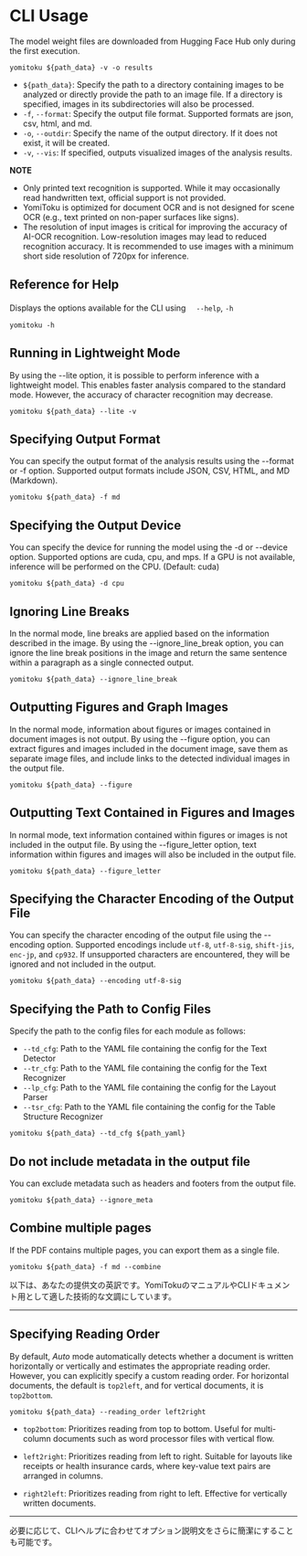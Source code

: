 # CLI Usage

The model weight files are downloaded from Hugging Face Hub only during the first execution.

```
yomitoku ${path_data} -v -o results
```

- `${path_data}`: Specify the path to a directory containing images to be analyzed or directly provide the path to an image file. If a directory is specified, images in its subdirectories will also be processed.
- `-f`, `--format`: Specify the output file format. Supported formats are json, csv, html, and md.
- `-o`, `--outdir`: Specify the name of the output directory. If it does not exist, it will be created.
- `-v`, `--vis`: If specified, outputs visualized images of the analysis results.

**NOTE**

- Only printed text recognition is supported. While it may occasionally read handwritten text, official support is not provided.
- YomiToku is optimized for document OCR and is not designed for scene OCR (e.g., text printed on non-paper surfaces like signs).
- The resolution of input images is critical for improving the accuracy of AI-OCR recognition. Low-resolution images may lead to reduced recognition accuracy. It is recommended to use images with a minimum short side resolution of 720px for inference.

## Reference for Help

Displays the options available for the CLI using 　`--help`, `-h`

```
yomitoku -h
```

## Running in Lightweight Mode

By using the --lite option, it is possible to perform inference with a lightweight model. This enables faster analysis compared to the standard mode. However, the accuracy of character recognition may decrease.

```
yomitoku ${path_data} --lite -v
```

## Specifying Output Format

You can specify the output format of the analysis results using the --format or -f option. Supported output formats include JSON, CSV, HTML, and MD (Markdown).

```
yomitoku ${path_data} -f md
```

## Specifying the Output Device

You can specify the device for running the model using the -d or --device option. Supported options are cuda, cpu, and mps. If a GPU is not available, inference will be performed on the CPU. (Default: cuda)

```
yomitoku ${path_data} -d cpu
```

## Ignoring Line Breaks

In the normal mode, line breaks are applied based on the information described in the image. By using the --ignore_line_break option, you can ignore the line break positions in the image and return the same sentence within a paragraph as a single connected output.

```
yomitoku ${path_data} --ignore_line_break
```

## Outputting Figures and Graph Images

In the normal mode, information about figures or images contained in document images is not output. By using the --figure option, you can extract figures and images included in the document image, save them as separate image files, and include links to the detected individual images in the output file.

```
yomitoku ${path_data} --figure
```

## Outputting Text Contained in Figures and Images

In normal mode, text information contained within figures or images is not included in the output file. By using the --figure_letter option, text information within figures and images will also be included in the output file.

```
yomitoku ${path_data} --figure_letter
```

## Specifying the Character Encoding of the Output File

You can specify the character encoding of the output file using the --encoding option. Supported encodings include `utf-8`, `utf-8-sig`, `shift-jis`, `enc-jp`, and `cp932`. If unsupported characters are encountered, they will be ignored and not included in the output.

```
yomitoku ${path_data} --encoding utf-8-sig
```

## Specifying the Path to Config Files

Specify the path to the config files for each module as follows:

- `--td_cfg`: Path to the YAML file containing the config for the Text Detector
- `--tr_cfg`: Path to the YAML file containing the config for the Text Recognizer
- `--lp_cfg`: Path to the YAML file containing the config for the Layout Parser
- `--tsr_cfg`: Path to the YAML file containing the config for the Table Structure Recognizer

```
yomitoku ${path_data} --td_cfg ${path_yaml}
```

## Do not include metadata in the output file

You can exclude metadata such as headers and footers from the output file.
```
yomitoku ${path_data} --ignore_meta
```

## Combine multiple pages

If the PDF contains multiple pages, you can export them as a single file.

```
yomitoku ${path_data} -f md --combine
```

以下は、あなたの提供文の英訳です。YomiTokuのマニュアルやCLIドキュメント用として適した技術的な文調にしています。

---

## Specifying Reading Order

By default, *Auto* mode automatically detects whether a document is written horizontally or vertically and estimates the appropriate reading order. However, you can explicitly specify a custom reading order. For horizontal documents, the default is `top2left`, and for vertical documents, it is `top2bottom`.

```
yomitoku ${path_data} --reading_order left2right
```

* `top2bottom`: Prioritizes reading from top to bottom. Useful for multi-column documents such as word processor files with vertical flow.

* `left2right`: Prioritizes reading from left to right. Suitable for layouts like receipts or health insurance cards, where key-value text pairs are arranged in columns.

* `right2left`: Prioritizes reading from right to left. Effective for vertically written documents.

---

必要に応じて、CLIヘルプに合わせてオプション説明文をさらに簡潔にすることも可能です。


